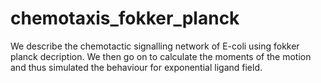 # chemotaxis_fokker_planck
We describe the chemotactic signalling network of E-coli using fokker planck decription. We then go on to calculate the moments of the motion and thus simulated the behaviour for exponential ligand field. 
